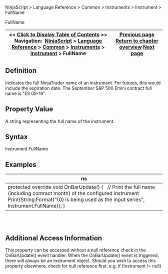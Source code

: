 ﻿
NinjaScript \> Language Reference \> Common \> Instruments \> Instrument \> FullName

FullName

| \<\< [Click to Display Table of Contents](instrument_fullname.md) \>\> **Navigation:**     [NinjaScript](ninjascript.md) \> [Language Reference](language_reference_wip.md) \> [Common](common.md) \> [Instruments](instruments_ninjascript.md) \> [Instrument](instrument.md) \> FullName | [Previous page](expiry.md) [Return to chapter overview](instrument.md) [Next page](getinstrument.md) |
| --- | --- |
## Definition
Indicates the full NinjaTrader name of an instrument. For futures, this would include the expiration date. The September S\&P 500 Emini contract full name is "ES 09\-16".
 
## Property Value
A string representing the full name of the instrument.
 
## Syntax
Instrument.FullName
 
## 
## Examples

| ns |
| --- |
| protected override void OnBarUpdate() {    // Print the full name (including contract month) of the configured instrument    Print(String.Format("{0} is being used as the input series", Instrument.FullName)); } |
## 
 
## Additional Access Information
This property can be accessed without a null reference check in the OnBarUpdate() event handler. When the OnBarUpdate() event is triggered, there will always be an Instrument object. Should you wish to access this property elsewhere, check for null reference first. e.g. if (Instrument !\= null)
